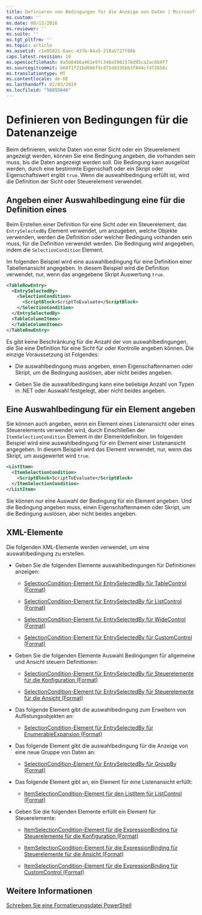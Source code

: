 ```yaml
---
title: Definieren von Bedingungen für die Anzeige von Daten | Microsoft-Dokumentation
ms.custom: ''
ms.date: 09/13/2016
ms.reviewer: ''
ms.suite: ''
ms.tgt_pltfrm: ''
ms.topic: article
ms.assetid: c1e05821-6aec-437b-84a5-218a5727f88b
caps.latest.revision: 10
ms.openlocfilehash: 8a5b84b6a461e9fc340a5981578d95ca2ac6b9f7
ms.sourcegitcommit: b6871f21bd666f9cd71dd336bb3f844cf472b56c
ms.translationtype: MT
ms.contentlocale: de-DE
ms.lasthandoff: 02/03/2019
ms.locfileid: "56855646"
---
```

# <a name="defining-conditions-for-displaying-data"></a>Definieren von Bedingungen für die Datenanzeige

Beim definieren, welche Daten von einer Sicht oder ein Steuerelement angezeigt werden, können Sie eine Bedingung angeben, die vorhanden sein muss, bis die Daten angezeigt werden soll. Die Bedingung kann ausgelöst werden, durch eine bestimmte Eigenschaft oder ein Skript oder Eigenschaftswert ergibt `true`. Wenn die auswahlbedingung erfüllt ist, wird die Definition der Sicht oder Steuerelement verwendet.

## <a name="specifying-a-selection-condition-for-a-definition"></a>Angeben einer Auswahlbedingung eine für die Definition eines

Beim Erstellen einer Definition für eine Sicht oder ein Steuerelement, das `EntrySelectedBy` Element verwendet, um anzugeben, welche Objekte verwenden, werden die Definition oder welcher Bedingung vorhanden sein muss, für die Definition verwendet werden. Die Bedingung wird angegeben, indem die `SelectionCondition` Element.

Im folgenden Beispiel wird eine auswahlbedingung für eine Definition einer Tabellenansicht angegeben. In diesem Beispiel wird die Definition verwendet, nur, wenn das angegebene Skript Auswertung `true`.

```xml
<TableRowEntry>
  <EntrySelectedBy>
    <SelectionCondition>
      <ScriptBlock>ScriptToEvaluate</ScriptBlock>
    </SelectionCondition>
  </EntrySelectedBy>
  <TableColumnItems>
  </TableColumnItems>
</TableRowEntry>

```

Es gibt keine Beschränkung für die Anzahl der von auswahlbedingungen, die Sie eine Definition für eine Sicht für oder Kontrolle angeben können. Die einzige Voraussetzung ist Folgendes:

- Die auswahlbedingung muss angeben, einen Eigenschaftennamen oder Skript, um die Bedingung auslösen, aber nicht beides angeben.

- Geben Sie die auswahlbedingung kann eine beliebige Anzahl von Typen in .NET oder Auswahl festgelegt, aber nicht beides angeben.

## <a name="specifying-a-selection-condition-for-an-item"></a>Eine Auswahlbedingung für ein Element angeben

Sie können auch angeben, wenn ein Element eines Listenansicht oder eines Steuerelements verwendet wird, durch Einschließen der `ItemSelectionCondition` Element in der Elementdefinition. Im folgenden Beispiel wird eine auswahlbedingung für ein Element einer Listenansicht angegeben. In diesem Beispiel wird das Element verwendet, nur, wenn das Skript, um ausgewertet wird `true`.

```xml
<ListItem>
  <ItemSelectionCondition>
    <ScriptBlock>ScriptToEvaluate</ScriptBlock>
  </ItemSelectionCondition>
</ListItem>

```

Sie können nur eine Auswahl der Bedingung für ein Element angeben. Und die Bedingung angeben muss, einen Eigenschaftennamen oder Skript, um die Bedingung auslösen, aber nicht beides angeben.

## <a name="xml-elements"></a>XML-Elemente

 Die folgenden XML-Elemente werden verwendet, um eine auswahlbedingung zu erstellen.

- Geben Sie die folgenden Elemente auswahlbedingungen für Definitionen anzeigen:

    - [SelectionCondition-Element für EntrySelectedBy für TableControl (Format)](./selectioncondition-element-for-entryselectedby-for-tablecontrol-format.md)

    - [SelectionCondition-Element für EntrySelectedBy für ListControl (Format)](./selectioncondition-element-for-entryselectedby-for-listcontrol-format.md)

    - [SelectionCondition-Element für EntrySelectedBy für WideControl (Format)](./selectioncondition-element-for-entryselectedby-for-widecontrol-format.md)

    - [SelectionCondition-Element für EntrySelectedBy für CustomControl (Format)](./selectioncondition-element-for-entryselectedby-for-customcontrol-format.md)

- Geben Sie die folgenden Elemente Auswahl Bedingungen für allgemeine und Ansicht steuern Definitionen:

    - [SelectionCondition-Element für EntrySelectedBy für Steuerelemente für die Konfiguration (Format)](./selectioncondition-element-for-entryselectedby-for-controls-for-configuration-format.md)

    - [SelectionCondition-Element für EntrySelectedBy für Steuerelemente für die Ansicht (Format)](./selectioncondition-element-for-entryselectedby-for-controls-for-view-format.md)

- Das folgende Element gibt die auswahlbedingung zum Erweitern von Auflistungsobjekten an:

    - [SelectionCondition-Element für EntrySelectedBy für EnumerableExpansion (Format)](./selectioncondition-element-for-entryselectedby-for-enumerableexpansion-format.md)

- Das folgende Element gibt die auswahlbedingung für die Anzeige von eine neue Gruppe von Daten an:

    - [SelectionCondition-Element für EntrySelectedBy für GroupBy (Format)](./selectioncondition-element-for-entryselectedby-for-groupby-format.md)

- Das folgende Element gibt an, ein Element für eine Listenansicht erfüllt:

    - [ItemSelectionCondition-Element für den ListItem für ListControl (Format)](./itemselectioncondition-element-for-listitem-for-listcontrol-format.md)

- Geben Sie die folgenden Elemente erfüllt ein Element für Steuerelemente:

    - [ItemSelectionCondition-Element für die ExpressionBinding für Steuerelemente für die Konfiguration (Format)](./itemselectioncondition-element-for-expressionbinding-for-controls-for-configuration-format.md)

    - [ItemSelectionCondition-Element für die ExpressionBinding für Steuerelemente für die Ansicht (Format)](./itemselectioncondition-element-for-expressionbinding-for-controls-for-view-format.md)

    - [ItemSelectionCondition-Element für die ExpressionBinding für CustomControl (Format)](./itemselectioncondition-element-for-expressionbinding-for-customcontrol-format.md)

## <a name="see-also"></a>Weitere Informationen

[Schreiben Sie eine Formatierungsdatei PowerShell](./writing-a-powershell-formatting-file.md)
